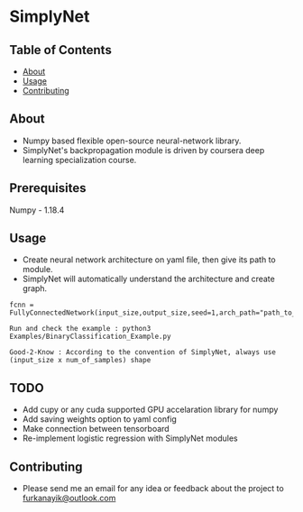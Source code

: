 # SimplyNet

## Table of Contents

- [About](#about)
- [Usage](#usage)
- [Contributing](../CONTRIBUTING.md)

## About <a name = "about"></a>

- Numpy based flexible open-source neural-network library. 
- SimplyNet's backpropagation module is driven by coursera deep learning specialization course.


## Prerequisites

Numpy - 1.18.4


## Usage <a name = "usage"></a>

- Create neural network architecture on yaml file, then give its path to module.
- SimplyNet will automatically understand the architecture and create graph.

```
fcnn = FullyConnectedNetwork(input_size,output_size,seed=1,arch_path="path_to_architecture_yaml")
```

```
Run and check the example : python3 Examples/BinaryClassification_Example.py
```

```
Good-2-Know : According to the convention of SimplyNet, always use (input_size x num_of_samples) shape
```

## TODO
- Add cupy or any cuda supported GPU accelaration library for numpy 
- Add saving weights option to yaml config
- Make connection between tensorboard
- Re-implement logistic regression with SimplyNet modules

## Contributing
- Please send me an email for any idea or feedback about the project to furkanayik@outlook.com
